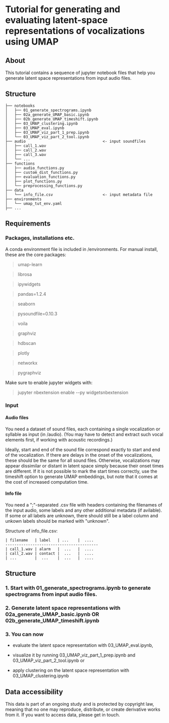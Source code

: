 # Tutorial for generating and evaluating latent-space representations of vocalizations using UMAP

## About

This tutorial contains a sequence of jupyter notebook files that help you generate latent space representations from input audio files.

## Structure

    ├── notebooks     
    │   ├── 01_generate_spectrograms.ipynb      
    │   ├── 02a_generate_UMAP_basic.ipynb       
    │   ├── 02b_generate_UMAP_timeshift.ipynb  
    │   ├── 03_UMAP_clustering.ipynb            
    │   ├── 03_UMAP_eval.ipynb                  
    │   ├── 03_UMAP_viz_part_1_prep.ipynb       
    │   └── 03_UMAP_viz_part_2_tool.ipynb        
    ├── audio                                  <- input soundfiles
    │   ├── call_1.wav     
    │   ├── call_2.wav     
    │   ├── call_3.wav     
    │   └── ...            
    ├── functions                         
    │   ├── audio_functions.py            
    │   ├── custom_dist_functions.py      
    │   ├── evaluation_functions.py       
    │   ├── plot_functions.py             
    │   └── preprocessing_functions.py    
    ├── data 
    │   └── info_file.csv                      <- input metadata file
    ├── environments 
    │   └── umap_tut_env.yaml
    ├── ... 
    
    
## Requirements

### Packages, installations etc.

A conda environment file is included in /environments. For manual install, these are the core packages:

>umap-learn

>librosa

>ipywidgets

>pandas=1.2.4

>seaborn

>pysoundfile=0.10.3

>voila

>graphviz

>hdbscan

>plotly

>networkx

>pygraphviz

Make sure to enable jupyter widgets with:
>jupyter nbextension enable --py widgetsnbextension


### Input

#### Audio files

You need a dataset of sound files, each containing a single vocalization or syllable as input (in /audio). 
(You may have to detect and extract such vocal elements first, if working with acoustic recordings.)

Ideally, start and end of the sound file correspond exactly to start and end of the vocalization. 
If there are delays in the onset of the vocalizations, these should be the same for all sound files. 
Otherwise, vocalizations may appear dissimilar or distant in latent space simply because their onset times are different. 
If it is not possible to mark the start times correctly, use the timeshift option to generate UMAP embeddings,
but note that it comes at the cost of increased computation time.

#### Info file

You need a ";"-separated .csv file with headers containing the filenames of the input audio, some labels and any other additional metadata (if avilable). 
If some or all labels are unknown, there should still be a label column and unkown labels should be marked with "unknown".

Structure of info_file.csv:

    | filename   | label   | ...    |  .... 
    -----------------------------------------
    | call_1.wav | alarm   |  ...   |  ....   
    | call_2.wav | contact |  ...   |  ....  
    | ...        |  ...    |  ...   |  ....   


## Structure

### 1. Start with 01_generate_spectrograms.ipynb to generate spectrograms from input audio files.
### 2. Generate latent space representations with 02a_generate_UMAP_basic.ipynb OR 02b_generate_UMAP_timeshift.ipynb 

### 3. You can now 
- evaluate the latent space representation with 03_UMAP_eval.ipynb,
 
- visualize it by running 03_UMAP_viz_part_1_prep.ipynb and 03_UMAP_viz_part_2_tool.ipynb or

- apply clustering on the latent space representation with 03_UMAP_clustering.ipynb 


## Data accessibility

This data is part of an ongoing study and is protected by copyright law, meaning that no one may reproduce, distribute, or create derivative works from it. If you want to access data, please get in touch.
